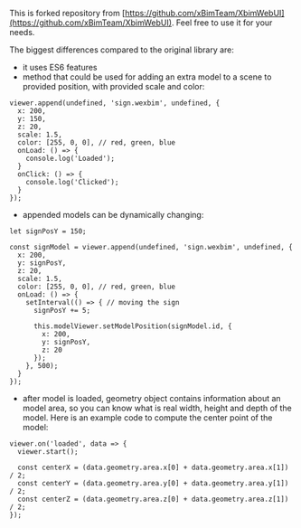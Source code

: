 This is forked repository from [https://github.com/xBimTeam/XbimWebUI](https://github.com/xBimTeam/XbimWebUI). Feel free to use it for your needs.

The biggest differences compared to the original library are:

- it uses ES6 features
- method that could be used for adding an extra model to a scene to provided position, with provided scale and color:

```ecmascript 6
viewer.append(undefined, 'sign.wexbim', undefined, {
  x: 200,
  y: 150,
  z: 20,
  scale: 1.5,
  color: [255, 0, 0], // red, green, blue
  onLoad: () => {
    console.log('Loaded');
  }
  onClick: () => {
    console.log('Clicked');
  }
});
```

- appended models can be dynamically changing:

```ecmascript 6
let signPosY = 150;

const signModel = viewer.append(undefined, 'sign.wexbim', undefined, {
  x: 200,
  y: signPosY,
  z: 20,
  scale: 1.5,
  color: [255, 0, 0], // red, green, blue
  onLoad: () => {
    setInterval(() => { // moving the sign
      signPosY += 5;

      this.modelViewer.setModelPosition(signModel.id, {
        x: 200,
        y: signPosY,
        z: 20
      });
    }, 500);
  }
});
```

- after model is loaded, geometry object contains information about an model area, so you can know what is real width, height and depth of the model. Here is an example code to compute the center point of the model:

```ecmascript 6
viewer.on('loaded', data => {
  viewer.start();
  
  const centerX = (data.geometry.area.x[0] + data.geometry.area.x[1]) / 2;
  const centerY = (data.geometry.area.y[0] + data.geometry.area.y[1]) / 2;
  const centerZ = (data.geometry.area.z[0] + data.geometry.area.z[1]) / 2;
});
```
